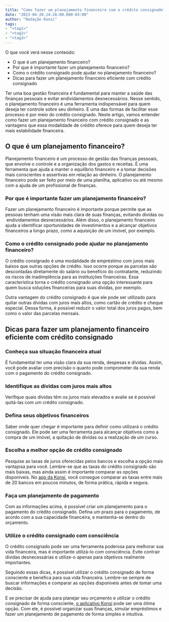 ```yaml
---
title: "Como fazer um planejamento financeiro com o crédito consignado?"
date: "2023-04-20,14:26:00.000-03:00"
author: "Redação Konsi"
tags:
- "<tag1>"
- "<tag2>"
- "<tag3>"
---
```


<p>O que você verá nesse conteúdo:</p><ul><li>O que é um planejamento financeiro?</li><li>Por que é importante fazer um planejamento financeiro?</li><li>Como o crédito consignado pode ajudar no planejamento financeiro?</li><li>Dicas para fazer um planejamento financeiro eficiente com crédito consignado</li></ul><p>Ter uma boa gestão financeira é fundamental para manter a saúde das finanças pessoais e evitar endividamentos desnecessários. Nesse sentido, o planejamento financeiro é uma ferramenta indispensável para quem deseja ter controle sobre seu dinheiro. E uma das formas de facilitar esse processo é por meio do crédito consignado. Neste artigo, vamos entender como fazer um planejamento financeiro com crédito consignado e as vantagens que essa modalidade de crédito oferece para quem deseja ter mais estabilidade financeira.</p><h2 id="o-que-%C3%A9-um-planejamento-financeiro">O que é um planejamento financeiro?</h2><p>Planejamento financeiro é um processo de gestão das finanças pessoais, que envolve o controle e a organização dos gastos e receitas. É uma ferramenta que ajuda a manter o equilíbrio financeiro e a tomar decisões mais conscientes e assertivas em relação ao dinheiro. O planejamento financeiro pode ser feito por meio de uma planilha, aplicativo ou até mesmo com a ajuda de um profissional de finanças.</p><h3 id="por-que-%C3%A9-importante-fazer-um-planejamento-financeiro">Por que é importante fazer um planejamento financeiro?</h3><p>Fazer um planejamento financeiro é importante porque permite que as pessoas tenham uma visão mais clara de suas finanças, evitando dívidas ou  endividamentos desnecessários. Além disso, o planejamento financeiro ajuda a identificar oportunidades de investimentos e a alcançar objetivos financeiros a longo prazo, como a aquisição de um imóvel, por exemplo.</p><h3 id="como-o-cr%C3%A9dito-consignado-pode-ajudar-no-planejamento-financeiro">Como o crédito consignado pode ajudar no planejamento financeiro?</h3><p>O crédito consignado é uma modalidade de empréstimo com juros mais baixos que outras opções de crédito. Isso ocorre porque as parcelas são descontadas diretamente do salário ou benefício do contratante, reduzindo os riscos de inadimplência para as instituições financeiras. Essa característica torna o crédito consignado uma opção interessante para quem busca soluções financeiras para suas dívidas, por exemplo.</p><p>Outra vantagem do crédito consignado é que ele pode ser utilizado para quitar outras dívidas com juros mais altos, como cartão de crédito e cheque especial. Dessa forma, é possível reduzir o valor total dos juros pagos, bem como o valor das parcelas mensais.</p><h2 id="dicas-para-fazer-um-planejamento-financeiro-eficiente-com-cr%C3%A9dito-consignado">Dicas para fazer um planejamento financeiro eficiente com crédito consignado</h2><h3 id="conhe%C3%A7a-sua-situa%C3%A7%C3%A3o-financeira-atual">Conheça sua situação financeira atual</h3><p>É fundamental ter uma visão clara da sua renda, despesas e dívidas. Assim, você pode avaliar com precisão o quanto pode comprometer da sua renda com o pagamento do crédito consignado.</p><h3 id="identifique-as-d%C3%ADvidas-com-juros-mais-altos">Identifique as dívidas com juros mais altos</h3><p>Verifique quais dívidas têm os juros mais elevados e avalie se é possível quitá-las com um crédito consignado.</p><h3 id="defina-seus-objetivos-financeiros">Defina seus objetivos financeiros</h3><p>Saber onde quer chegar é importante para definir como utilizará o crédito consignado. Ele pode ser uma ferramenta para alcançar objetivos como a compra de um imóvel, a quitação de dívidas ou a realização de um curso.</p><h3 id="escolha-a-melhor-op%C3%A7%C3%A3o-de-cr%C3%A9dito-consignado">Escolha a melhor opção de crédito consignado</h3><p>Pesquise as taxas de juros oferecidas pelos bancos e escolha a opção mais vantajosa para você. Lembre-se que as taxas do crédito consignado são mais baixas, mas ainda assim é importante comparar as opções disponíveis. No <a href="https://q2kj.adj.st/?adj_t=1075aqga&amp;adj_campaign=site&amp;adj_adgroup=blog&amp;adj_creative=planejamento-financeiro-com-credito-consignado">app da Konsi</a>, você consegue comparar as taxas entre mais de 20 bancos em poucos minutos, de forma prática, rápida e segura.</p><h3 id="fa%C3%A7a-um-planejamento-de-pagamento">Faça um planejamento de pagamento</h3><p>Com as informações acima, é possível criar um planejamento para o pagamento do crédito consignado. Defina um prazo para o pagamento, de acordo com a sua capacidade financeira, e mantenha-se dentro do orçamento.</p><h3 id="utilize-o-cr%C3%A9dito-consignado-com-consci%C3%AAncia">Utilize o crédito consignado com consciência</h3><p>O crédito consignado pode ser uma ferramenta poderosa para melhorar sua vida financeira, mas é importante utilizá-lo com consciência. Evite contrair dívidas desnecessárias e utilize-o apenas para objetivos realmente importantes.</p><p>Seguindo essas dicas, é possível utilizar o crédito consignado de forma consciente e benéfica para sua vida financeira. Lembre-se sempre de buscar informações e comparar as opções disponíveis antes de tomar uma decisão.</p><p>E se precisar de ajuda para planejar seu orçamento e utilizar o crédito consignado de forma consciente, <a href="https://q2kj.adj.st/?adj_t=1075aqga&amp;adj_campaign=site&amp;adj_adgroup=blog&amp;adj_creative=planejamento-financeiro-com-credito-consignado">o aplicativo Konsi</a> pode ser uma ótima opção. Com ele, é possível organizar suas finanças, simular empréstimos e fazer um planejamento de pagamento de forma simples e intuitiva.<br></p>
